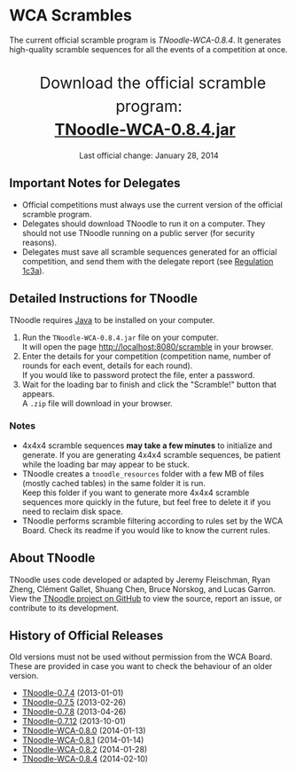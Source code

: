 # WCA Scrambles

The current official scramble program is *TNoodle-WCA-0.8.4*. It generates high-quality scramble sequences for all the events of a competition at once.
  
<br>
<center><span style="font-size: 200%; line-height: 150%; padding: 0.5em;">
Download the official scramble program:<br><a href="tnoodle/TNoodle-WCA-0.8.4.jar" style="font-weight: bold;">TNoodle-WCA-0.8.4.jar</a><br></span>
<br>
Last official change: January 28, 2014
</center>

## Important Notes for Delegates

- Official competitions must always use the current version of the official scramble program.
- Delegates should download TNoodle to run it on a computer. They should not use TNoodle running on a public server (for security reasons).
- Delegates must save all scramble sequences generated for an official competition, and send them with the delegate report (see [Regulation 1c3a](../#1c3a)).

## Detailed Instructions for TNoodle

TNoodle requires <a href="https://www.java.com/en/">Java</a> to be installed on your computer.

1. Run the `TNoodle-WCA-0.8.4.jar` file on your computer.  
  It will open the page <http://localhost:8080/scramble> in your browser.
2. Enter the details for your competition (competition name, number of rounds for each event, details for each round).  
  If you would like to password protect the file, enter a password.
3. Wait for the loading bar to finish and click the "Scramble!" button that appears.  
  A `.zip` file will download in your browser.

### Notes

- 4x4x4 scramble sequences **may take a few minutes** to initialize and generate.
  If you are generating 4x4x4 scramble sequences, be patient while the loading bar may appear to be stuck.
- TNoodle creates a `tnoodle_resources` folder with a few MB of files (mostly cached tables) in the same folder it is run.  
  Keep this folder if you want to generate more 4x4x4 scramble sequences more quickly in the future, but feel free to delete it if you need to reclaim disk space.
- TNoodle performs scramble filtering according to rules set by the WCA Board. Check its readme if you would like to know the current rules.

## About TNoodle

TNoodle uses code developed or adapted by Jeremy Fleischman, Ryan Zheng, Cl&eacute;ment Gallet, Shuang Chen, Bruce Norskog, and Lucas Garron. View the [TNoodle project on GitHub](https://github.com/cubing/tnoodle) to view the source, report an issue, or contribute to its development.

## History of Official Releases

Old versions must not be used without permission from the WCA Board. These are provided in case you want to check the behaviour of an older version.

- [TNoodle-0.7.4](tnoodle/old/TNoodle-0.7.4.jar) (2013-01-01)
- [TNoodle-0.7.5](tnoodle/old/TNoodle-0.7.5.jar) (2013-02-26)
- [TNoodle-0.7.8](tnoodle/old/TNoodle-0.7.8.jar) (2013-04-26)
- [TNoodle-0.7.12](tnoodle/old/TNoodle-0.7.12.jar) (2013-10-01)
- [TNoodle-WCA-0.8.0](tnoodle/old/TNoodle-WCA-0.8.0.jar) (2014-01-13)
- [TNoodle-WCA-0.8.1](tnoodle/old/TNoodle-WCA-0.8.1.jar) (2014-01-14)
- [TNoodle-WCA-0.8.2](tnoodle/old/TNoodle-WCA-0.8.2.jar) (2014-01-28)
- [TNoodle-WCA-0.8.4](tnoodle/TNoodle-WCA-0.8.4.jar) (2014-02-10)
